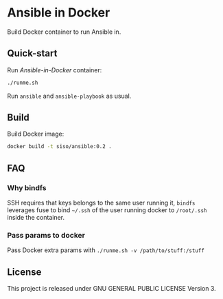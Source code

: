 # Ansible in Docker

Build Docker container to run Ansible in.

## Quick-start

Run *Ansible-in-Docker* container:

```sh
./runme.sh
```

Run `ansible` and `ansible-playbook` as usual.

## Build

Build Docker image:

```sh
docker build -t siso/ansible:0.2 .
```

## FAQ

### Why bindfs

SSH requires that keys belongs to the same user running it, `bindfs` leverages fuse to bind `~/.ssh` of the user running docker to `/root/.ssh` inside the container.

### Pass params to docker

Pass Docker extra params with `./runme.sh -v /path/to/stuff:/stuff`

## License

This project is released under GNU GENERAL PUBLIC LICENSE Version 3.
